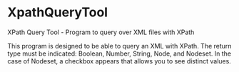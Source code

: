 # XpathQueryTool
XPath Query Tool - Program to query over XML files with XPath

This program is designed to be able to query an XML with XPath. The return type must be indicated: Boolean, Number, String, Node, and Nodeset. In the case of Nodeset, a checkbox appears that allows you to see distinct values.
